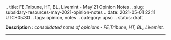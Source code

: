 .. title: FE,Tribune, HT, BL, Livemint - May'21 Opinion Notes
.. slug: subsidary-resources-may-2021-opinion-notes
.. date: 2021-05-01 22:11 UTC+05:30
.. tags: opinion, notes
.. category: upsc
.. status: draft

**Description** : *consolidated notes of opinions - FE,Tribune, HT, BL, Livemint.*

***
<!-- TEASER_END -->